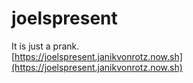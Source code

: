 # joelspresent
It is just a prank.  
[https://joelspresent.janikvonrotz.now.sh](https://joelspresent.janikvonrotz.now.sh)
